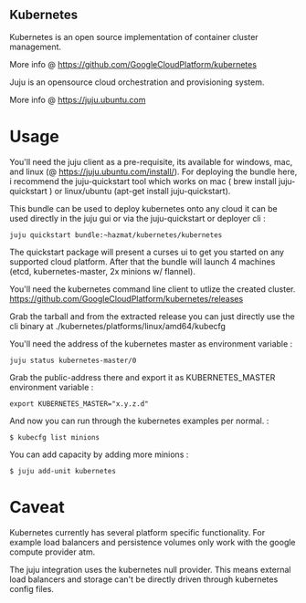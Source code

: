 Kubernetes
----------

Kubernetes is an open source implementation of container cluster management.

More info @ https://github.com/GoogleCloudPlatform/kubernetes

Juju is an opensource cloud orchestration and provisioning system. 

More info @ https://juju.ubuntu.com

Usage
=====

You'll need the juju client as a pre-requisite, its available for windows, mac, and linux (@ https://juju.ubuntu.com/install/). For deploying the bundle here, i recommend the juju-quickstart tool
which works on mac ( brew install juju-quickstart ) or linux/ubuntu (apt-get install juju-quickstart).

This bundle can be used to deploy kubernetes onto any cloud it can be used 
directly in the juju gui or via the juju-quickstart or deployer cli :

    juju quickstart bundle:~hazmat/kubernetes/kubernetes

The quickstart package will present a curses ui to get you started on any
supported cloud platform. After that the bundle will launch 4 machines (etcd,
kubernetes-master, 2x minions w/ flannel).

You'll need the kubernetes command line client to utlize the created cluster.
https://github.com/GoogleCloudPlatform/kubernetes/releases

Grab the tarball and from the extracted release you can just directly use the 
cli binary at ./kubernetes/platforms/linux/amd64/kubecfg

You'll need the address of the kubernetes master as environment variable :

    juju status kubernetes-master/0

Grab the public-address there and export it as KUBERNETES_MASTER environment
variable :
  
    export KUBERNETES_MASTER="x.y.z.d"

And now you can run through the kubernetes examples per normal. :

    $ kubecfg list minions

You can add capacity by adding more minions :

    $ juju add-unit kubernetes

Caveat
======

Kubernetes currently has several platform specific functionality. For example
load balancers and persistence volumes only work with the google compute 
provider atm. 

The juju integration uses the kubernetes null provider. This means external
load balancers and storage can't be directly driven through kubernetes config
files.




 





